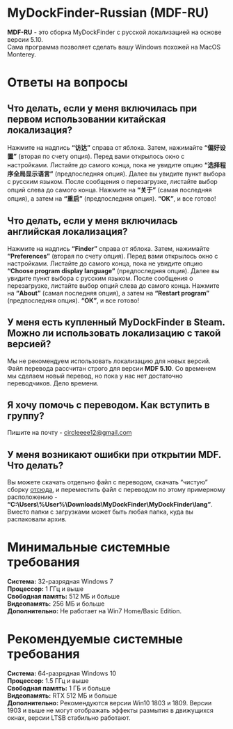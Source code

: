 # MyDockFinder-Russian (MDF-RU)
**MDF-RU** - это сборка MyDockFinder с русской локализацией на основе версии 5.10.<br/>Сама программа позволяет сделать вашу Windows похожей на MacOS Monterey.

# Ответы на вопросы
 
## Что делать, если у меня включилась при первом использовании китайская локализация?
Нажмите на надпись **“访达”** справа от яблока. Затем, нажимайте **“偏好设置”** (вторая по счету опция). Перед вами открылось окно с настройками. Листайте до самого конца, пока не увидите опцию **“选择程序全局显示语言”** (предпоследняя опция). Далее вы увидите пункт выбора с русским языком. После сообщения о перезагрузке, листайте выбор опций слева до самого конца. Нажмите на **“关于”** (самая последняя опция), а затем на **“重启”** (предпоследняя опция). **“ОК”**, и все готово!

## Что делать, если у меня включилась английская локализация?
Нажмите на надпись **“Finder”** справа от яблока. Затем, нажимайте **“Preferences”** (вторая по счету опция). Перед вами открылось окно с настройками. Листайте до самого конца, пока не увидите опцию **“Choose program display language”** (предпоследняя опция). Далее вы увидите пункт выбора с русским языком. После сообщения о перезагрузке, листайте выбор опций слева до самого конца. Нажмите на **“About”** (самая последняя опция), а затем на **“Restart program”** (предпоследняя опция). **“ОК”**, и все готово!

## У меня есть купленный MyDockFinder в Steam. Можно ли использовать локализацию с такой версией?
Мы не рекомендуем использовать локализацию для новых версий. Файл перевода рассчитан строго для версии **MDF 5.10**. Со временем мы сделаем новый перевод, но пока у нас нет достаточно переводчиков. Дело времени.

## Я хочу помочь с переводом. Как вступить в группу?
Пишите на почту - circleeee12@gmail.com

## У меня возникают ошибки при открытии MDF. Что делать?
Вы можете скачать отдельно файл с переводом, скачать “чистую” сборку [отсюда](https://github.com/2HDisky/MyDockFinder/releases), и переместить файл с переводом по этому примерному расположению - **“C:\Users\\%User%\Downloads\MyDockFinder\MyDockFinder\lang”**. Вместо папки с загрузками может быть любая папка, куда вы распаковали архив.

# Минимальные системные требования
**Система:** 32-разрядная Windows 7<br/>**Процессор:** 1 ГГц и выше<br/>**Свободная память:** 512 МБ и больше<br/>**Видеопамять:** 256 МБ и больше<br/>**Дополнительно:** Не работает на Win7 Home/Basic Edition.

# Рекомендуемые системные требования
**Система:** 64-разрядная Windows 10<br/>**Процессор:** 1.5 ГГц и выше<br/>**Свободная память:** 1 ГБ и больше<br/>**Видеопамять:** RTX 512 МБ и больше<br/>**Дополнительно:** Рекомендуются версии Win10 1803 и 1809. Версии 1903 и выше не могут отображать эффекты размытия в движущихся окнах, версии LTSB стабильно работают.

